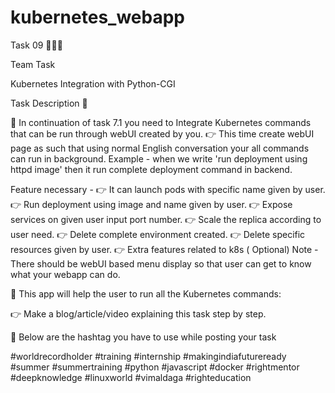 # kubernetes_webapp

Task 09 👨🏻‍💻

Team Task

Kubernetes Integration with Python-CGI

Task Description 📄

📌 In continuation of task 7.1 you need to Integrate Kubernetes commands that can be run through webUI created by you. 
👉 This time create webUI page as such that using normal English conversation your all commands can run in background. 
Example - when we write 'run deployment using httpd image' then it run complete deployment command in backend. 

Feature necessary -
👉 It can launch pods with specific name given by user. 
👉 Run deployment using image and name given by user. 
👉 Expose services on given user input port number. 
👉 Scale the replica according to user need. 
👉 Delete complete environment created. 
👉 Delete specific resources given by user. 
👉 Extra features related to k8s ( Optional) 
Note - There should be webUI based menu display so that user can get to know what your webapp can do. 

📌 This app will help the user to run all the Kubernetes commands:

👉 Make a blog/article/video explaining this task step by step. 
 
📍 Below are the hashtag you have to use while posting your task 

#worldrecordholder #training #internship  #makingindiafutureready #summer #summertraining
#python #javascript #docker #rightmentor #deepknowledge #linuxworld #vimaldaga #righteducation





























